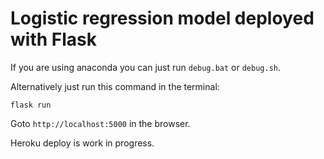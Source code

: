 # Logistic regression model deployed with Flask

If you are using anaconda you can just run `debug.bat` or `debug.sh`.

Alternatively just run this command in the terminal:

```
flask run
```

Goto `http://localhost:5000` in the browser.

Heroku deploy is work in progress.